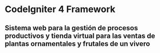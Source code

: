 # CodeIgniter 4 Framework

## Sistema web para la gestión de procesos productivos y tienda virtual para las ventas de plantas ornamentales y frutales de un vivero
